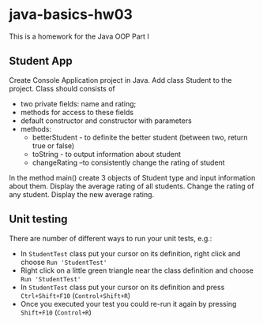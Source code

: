# java-basics-hw03

This is a homework for the Java OOP Part I

## Student App

Create Console Application project in Java. Add class Student to the project.
Class should consists of
- two private fields: name and rating; 
- methods for access to these fields
- default constructor and constructor with parameters 
- methods:
    - betterStudent - to definite the better student (between two, return true or false)
    - toString - to output information about student
    - changeRating –to consistently change the rating of student

In the method main() create 3 objects of Student type and input information about them.
Display the average rating of all students.
Change the rating of any student.
Display the new average rating.

## Unit testing
There are number of different ways to run your unit tests, e.g.:
* In `StudentTest` class put your cursor on its definition, right click and choose `Run 'StudentTest'`
* Right click on a little green triangle near the class definition and choose `Run 'StudentTest'`
* In `StudentTest` class put your cursor on its definition and press `Ctrl+Shift+F10` (`Control+Shift+R`)
* Once you executed your test you could re-run it again by pressing `Shift+F10` (`Control+R`)
